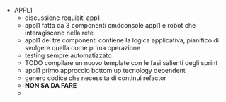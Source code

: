- APPL1
	- discussione requisiti app1
	- appl1 fatta da 3 componenti cmdconsole appl1 e robot che interagiscono nella rete
	- appl1 dei tre componenti contiene la logica applicativa, pianifico di svolgere quella come prima operazione
	- testing sempre automatizzato
	- TODO compilare un nuovo template con le fasi salienti degli sprint
	- appl1 primo approccio bottom up tecnology dependent
	- genero codice che necessita di continui refactor
	- **NON SA DA FARE**
	-